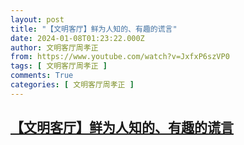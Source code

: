 ```yaml
---
layout: post
title: "【文明客厅】鲜为人知的、有趣的谎言"
date: 2024-01-08T01:23:22.000Z
author: 文明客厅周孝正
from: https://www.youtube.com/watch?v=JxfxP6szVP0
tags: [ 文明客厅周孝正 ]
comments: True
categories: [ 文明客厅周孝正 ]
---
```

<!--1704677002000-->
[【文明客厅】鲜为人知的、有趣的谎言](https://www.youtube.com/watch?v=JxfxP6szVP0)
------

<div>

</div>
